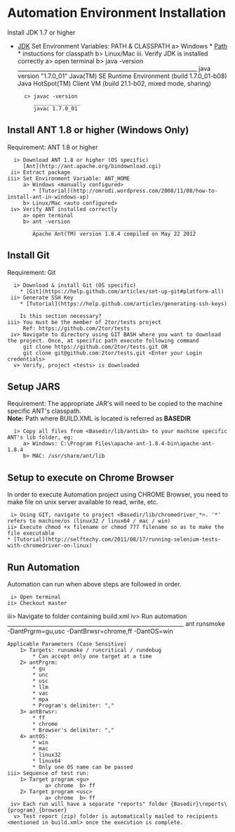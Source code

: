 # Automation Environment Installation

Install JDK 1.7 or higher
*  [JDK](http://www.oracle.com/technetwork/java/javase/downloads/java-se-jdk-7-download-432154.html)
Set Environment Variables: PATH & CLASSPATH
		 a> Windows <manually configured>
		 	*  [Path](http://java.com/en/download/help/path.xml)
		 	*  instuctions for classpath
		 b> Linux/Mac <auto configured>
    iii. Verify JDK is installed correctly
    	 a> open terminal 
         b> java -version
         	________________________________________________________________
		    java version "1.7.0_01"
		    Java(TM) SE Runtime Environment (build 1.7.0_01-b08)
		    Java HotSpot(TM) Client VM (build 21.1-b02, mixed mode, sharing)

	     c> javac -version
	        _______________
		    javac 1.7.0_01

Install ANT 1.8 or higher (Windows Only)
----------------------------
Requirement: ANT 1.8 or higher

	  i> Download ANT 1.8 or higher (OS specific) 
		 [Ant](http://ant.apache.org/bindownload.cgi)
     ii> Extract package
    iii> Set Environment Variable: ANT_HOME
		 a> Windows <manually configured>
		 	* [Tutorial](http://omrudi.wordpress.com/2008/11/08/how-to-install-ant-in-windows-xp)
		 b> Linux/Mac <auto configured>
     iv> Verify ANT installed correctly 
	     a> open terminal
		 b> ant -version
		    ____________________________________________________
		    Apache Ant(TM) version 1.8.4 compiled on May 22 2012
		   
Install Git
-------------------
Requirement: Git

	  i> Download & install Git (OS specific)
	  	* [Git](https://help.github.com/articles/set-up-git#platform-all)
     ii> Generate SSH Key
     	* [Tutorial](https://help.github.com/articles/generating-ssh-keys)

     	Is this section necessary?
    iii> You must be the member of 2tor/tests project 
         Ref: https://github.com/2tor/tests
     iv> Navigate to directory using GIT BASH where you want to download the project. Once, at specific path execute following command
         git clone https://github.com/2tor/tests.git OR
         git clone git@github.com:2tor/tests.git <Enter your Login credentials>	   
      v> Verify, project <tests> is downloaded     
	
Setup JARS
------------------------------------
Requirement: The appropriate JAR's will need to be copied to the machine specific ANT's classpath. <br />
**Note:** Path where BUILD.XML is located is referred as **BASEDIR**

      i> Copy all files from <Basedir/lib/antLib> to your machine specific ANT's lib folder, eg:
		 a> Windows: C:\Program Files\apache-ant-1.8.4-bin\apache-ant-1.8.4
		 b> MAC: /usr/share/ant/lib
		
Setup to execute on Chrome Browser
-------------------------------------
In order to execute Automation project using CHROME Browser, you need to make file on unix server available to read, write, etc.

     i> Using GIT, navigate to project <Basedir/lib/chromedriver_*>. '*' refers to machine/os (linux32 / linux64 / mac / win)
    ii> Execute chmod +x filename or chmod 777 filename so as to make the file executable
    * [Tutorial](http://selftechy.com/2011/08/17/running-selenium-tests-with-chromedriver-on-linux)
	   
Run Automation
-------------------------
Automation can run when above steps are followed in order.

     i> Open terminal
    ii> Checkout master
   iii> Navigate to folder containing build.xml
	iv> Run automation
	    _______________________________________________________________
		ant runsmoke -DantPrgrm=gu,usc -DantBrwsr=chrome,ff -DantOS=win 
	
	Applicable Parameters (Case Sensitive)
		1> Targets: runsmoke / runcritical / rundebug
			* Can accept only one target at a time
        2> antPrgrm: 
        	* gu
        	* unc
        	* usc 
        	* llm
        	* vac
        	* mpa 
        	* Program's delimiter: ","
		3> antBrwsr: 
			* ff
			* chrome
			* Browser's delimiter: ","
		4> antOS: 
			* win 
			* mac 
			* linux32
			* linux64
			* Only one OS name can be passed
    iii> Sequence of test run:
     	1> Target program <gu>
                a> chrome  b> ff
        2> Target program <usc>
                a> chrome  b> ff
	 iv> Each run will have a separate "reports" folder {Basedir}\reports\{program}_{browser}
      v> Test report (zip) folder is automatically mailed to recipients <mentioned in build.xml> once the execution is complete. 

	
	
	 
	 